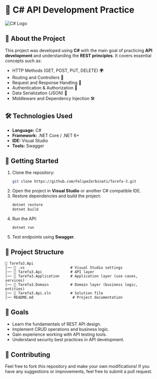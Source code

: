 # 📌 C# API Development Practice

![C# Logo](https://upload.wikimedia.org/wikipedia/commons/4/4f/Csharp_Logo.png)

## 📖 About the Project

This project was developed using **C#** with the main goal of practicing **API development** and understanding the **REST principles**. It covers essential concepts such as:

- HTTP Methods (GET, POST, PUT, DELETE) 🌍
- Routing and Controllers 🚏
- Request and Response Handling 🔄
- Authentication & Authorization 🔑
- Data Serialization (JSON) 📄
- Middleware and Dependency Injection 🛠️

## 🛠️ Technologies Used

- **Language:** C#
- **Framework:** .NET Core / .NET 6+
- **IDE:** Visual Studio
- **Tools:** Swagger

## 🚀 Getting Started

1. Clone the repository:
   ```sh
   git clone https://github.com/FelipeZerbinati/Tarefa-3.git
   ```
2. Open the project in **Visual Studio** or another C# compatible IDE.
3. Restore dependencies and build the project:
   ```sh
   dotnet restore
   dotnet build
   ```
4. Run the API:
   ```sh
   dotnet run
   ```
5. Test endpoints using **Swagger**.

## 📂 Project Structure

```
📁 Tarefa3.Api
│── 📂 .vs                     # Visual Studio settings
│── 📂 Tarefa3.Api             # API layer
│── 📂 Tarefa3.Application     # Application layer (use cases, services)
│── 📂 Tarefa3.Domain          # Domain layer (business logic, entities)
│── 📄 Tarefa3.Api.sln         # Solution file
│── README.md                  # Project documentation
```

## 🎯 Goals

- Learn the fundamentals of REST API design.
- Implement CRUD operations and business logic.
- Gain experience working with API testing tools.
- Understand security best practices in API development.

## 🤝 Contributing

Feel free to fork this repository and make your own modifications! If you have any suggestions or improvements, feel free to submit a pull request.
